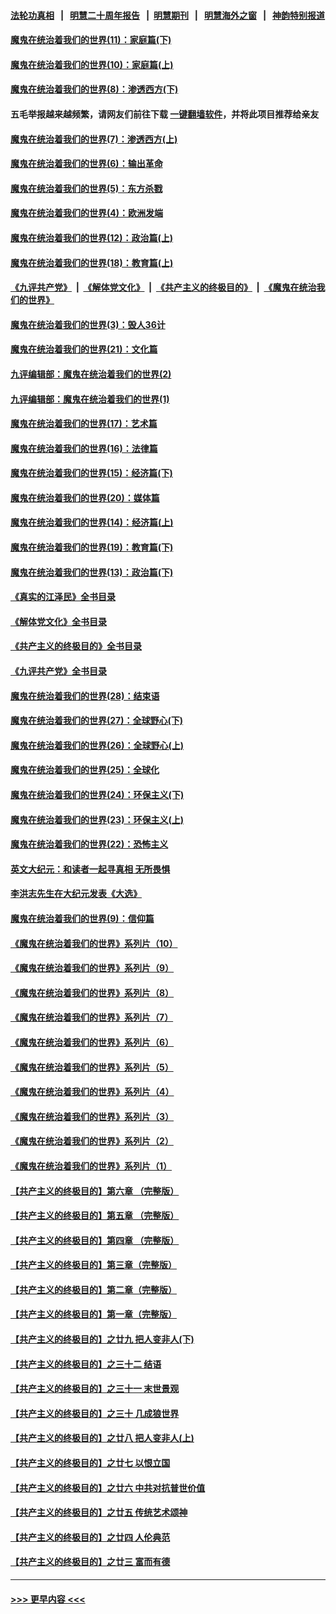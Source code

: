 #### [法轮功真相](https://github.com/gfw-breaker/truth/blob/master/README.md?t=0) &nbsp;&nbsp;|&nbsp;&nbsp; [明慧二十周年报告](https://github.com/gfw-breaker/mh-reports/blob/master/README.md?t=0) &nbsp;&nbsp;|&nbsp;&nbsp;[明慧期刊](https://github.com/gfw-breaker/mh-qikan) &nbsp;&nbsp;|&nbsp;&nbsp; [明慧海外之窗](https://github.com/gfw-breaker/mh-news/blob/master/README.md?t=0) &nbsp;&nbsp;|&nbsp;&nbsp; [神韵特别报道](https://github.com/gfw-breaker/mh-news/blob/master/shenyun.md?t=0)
#### [魔鬼在统治着我们的世界(11)：家庭篇(下)](../pages/nsc422/n10440961.md?t=12111801) 
#### [魔鬼在统治着我们的世界(10)：家庭篇(上)](../pages/nsc422/n10435448.md?t=12111801) 
#### [魔鬼在统治着我们的世界(8)：渗透西方(下)](../pages/nsc422/n10429603.md?t=12111801) 
#### 五毛举报越来越频繁，请网友们前往下载 [一键翻墙软件](https://github.com/gfw-breaker/ssr-accounts)，并将此项目推荐给亲友
#### [魔鬼在统治着我们的世界(7)：渗透西方(上)](../pages/nsc422/n10426013.md?t=12111801) 
#### [魔鬼在统治着我们的世界(6)：输出革命](../pages/nsc422/n10421536.md?t=12111801) 
#### [魔鬼在统治着我们的世界(5)：东方杀戮](../pages/nsc422/n10417707.md?t=12111801) 
#### [魔鬼在统治着我们的世界(4)：欧洲发端](../pages/nsc422/n10414890.md?t=12111801) 
#### [魔鬼在统治着我们的世界(12)：政治篇(上)](../pages/nsc422/n10444576.md?t=12111801) 
#### [魔鬼在统治着我们的世界(18)：教育篇(上)](../pages/nsc422/n10526970.md?t=12111801) 
#### [《九评共产党》](https://github.com/begood0513/9ping.md/blob/master/README.md) &nbsp;|&nbsp; [《解体党文化》](../../../../jtdwh.md/blob/master/README.md)  &nbsp;|&nbsp; [《共产主义的终极目的》](../../../../gczydzjmd.md/blob/master/README.md) &nbsp;|&nbsp; [《魔鬼在统治我们的世界》](../../../../mgztzwmdsj.md/blob/master/README.md) 
#### [魔鬼在统治着我们的世界(3)：毁人36计](../pages/nsc422/n10411583.md?t=12111801) 
#### [魔鬼在统治着我们的世界(21)：文化篇](../pages/nsc422/n10597706.md?t=12111801) 
#### [九评编辑部：魔鬼在统治着我们的世界(2)](../pages/nsc422/n10410036.md?t=12111801) 
#### [九评编辑部：魔鬼在统治着我们的世界(1)](../pages/nsc422/n10406825.md?t=12111801) 
#### [魔鬼在统治着我们的世界(17)：艺术篇](../pages/nsc422/n10499093.md?t=12111801) 
#### [魔鬼在统治着我们的世界(16)：法律篇](../pages/nsc422/n10485969.md?t=12111801) 
#### [魔鬼在统治着我们的世界(15)：经济篇(下)](../pages/nsc422/n10469975.md?t=12111801) 
#### [魔鬼在统治着我们的世界(20)：媒体篇](../pages/nsc422/n10586579.md?t=12111801) 
#### [魔鬼在统治着我们的世界(14)：经济篇(上)](../pages/nsc422/n10457370.md?t=12111801) 
#### [魔鬼在统治着我们的世界(19)：教育篇(下)](../pages/nsc422/n10564808.md?t=12111801) 
#### [魔鬼在统治着我们的世界(13)：政治篇(下)](../pages/nsc422/n10448270.md?t=12111801) 
#### [《真实的江泽民》全书目录](../pages/nsc422/n13721399.md?t=12111801) 
#### [《解体党文化》全书目录](../pages/nsc422/n13721157.md?t=12111801) 
#### [《共产主义的终极目的》全书目录](../pages/nsc422/n13721048.md?t=12111801) 
#### [《九评共产党》全书目录](../pages/nsc422/n13708085.md?t=12111801) 
#### [魔鬼在统治着我们的世界(28)：结束语](../pages/nsc422/n10936246.md?t=12111801) 
#### [魔鬼在统治着我们的世界(27)：全球野心(下)](../pages/nsc422/n10928319.md?t=12111801) 
#### [魔鬼在统治着我们的世界(26)：全球野心(上)](../pages/nsc422/n10900318.md?t=12111801) 
#### [魔鬼在统治着我们的世界(25)：全球化](../pages/nsc422/n10788205.md?t=12111801) 
#### [魔鬼在统治着我们的世界(24)：环保主义(下)](../pages/nsc422/n10695307.md?t=12111801) 
#### [魔鬼在统治着我们的世界(23)：环保主义(上)](../pages/nsc422/n10688613.md?t=12111801) 
#### [魔鬼在统治着我们的世界(22)：恐怖主义](../pages/nsc422/n10614727.md?t=12111801) 
#### [英文大纪元：和读者一起寻真相 无所畏惧](../pages/nsc422/n12542027.md?t=12111801) 
#### [李洪志先生在大纪元发表《大选》](../pages/nsc422/n12534746.md?t=12111801) 
#### [魔鬼在统治着我们的世界(9)：信仰篇](../pages/nsc422/n10432159.md?t=12111801) 
#### [《魔鬼在统治着我们的世界》系列片（10）](../pages/nsc422/n12292670.md?t=12111801) 
#### [《魔鬼在统治着我们的世界》系列片（9）](../pages/nsc422/n12290859.md?t=12111801) 
#### [《魔鬼在统治着我们的世界》系列片（8）](../pages/nsc422/n12287445.md?t=12111801) 
#### [《魔鬼在统治着我们的世界》系列片（7）](../pages/nsc422/n12283425.md?t=12111801) 
#### [《魔鬼在统治着我们的世界》系列片（6）](../pages/nsc422/n12282314.md?t=12111801) 
#### [《魔鬼在统治着我们的世界》系列片（5）](../pages/nsc422/n12281419.md?t=12111801) 
#### [《魔鬼在统治着我们的世界》系列片（4）](../pages/nsc422/n12274024.md?t=12111801) 
#### [《魔鬼在统治着我们的世界》系列片（3）](../pages/nsc422/n12271322.md?t=12111801) 
#### [《魔鬼在统治着我们的世界》系列片（2）](../pages/nsc422/n12269049.md?t=12111801) 
#### [《魔鬼在统治着我们的世界》系列片（1）](../pages/nsc422/n12267575.md?t=12111801) 
#### [【共产主义的终极目的】第六章 （完整版）](../pages/nsc422/n11428913.md?t=12111801) 
#### [【共产主义的终极目的】第五章 （完整版）](../pages/nsc422/n11428912.md?t=12111801) 
#### [【共产主义的终极目的】第四章 （完整版）](../pages/nsc422/n11428907.md?t=12111801) 
#### [【共产主义的终极目的】第三章（完整版）](../pages/nsc422/n11428848.md?t=12111801) 
#### [【共产主义的终极目的】第二章（完整版）](../pages/nsc422/n11428831.md?t=12111801) 
#### [【共产主义的终极目的】第一章（完整版）](../pages/nsc422/n11417651.md?t=12111801) 
#### [【共产主义的终极目的】之廿九 把人变非人(下)](../pages/nsc422/n11344140.md?t=12111801) 
#### [【共产主义的终极目的】之三十二 结语](../pages/nsc422/n11360535.md?t=12111801) 
#### [【共产主义的终极目的】之三十一 末世景观](../pages/nsc422/n11351129.md?t=12111801) 
#### [【共产主义的终极目的】之三十 几成狼世界](../pages/nsc422/n11348280.md?t=12111801) 
#### [【共产主义的终极目的】之廿八 把人变非人(上)](../pages/nsc422/n11340492.md?t=12111801) 
#### [【共产主义的终极目的】之廿七 以恨立国](../pages/nsc422/n11336944.md?t=12111801) 
#### [【共产主义的终极目的】之廿六 中共对抗普世价值](../pages/nsc422/n11324785.md?t=12111801) 
#### [【共产主义的终极目的】之廿五 传统艺术颂神](../pages/nsc422/n11296396.md?t=12111801) 
#### [【共产主义的终极目的】之廿四 人伦典范](../pages/nsc422/n11296397.md?t=12111801) 
#### [【共产主义的终极目的】之廿三 富而有德](../pages/nsc422/n11283598.md?t=12111801) 

----
#### [ >>> 更早内容 <<< ](../indexes/nsc422-earlier.md)
